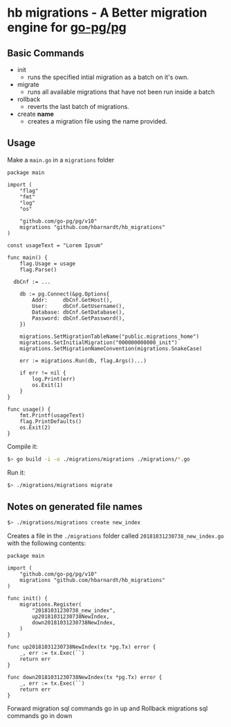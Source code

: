 # hb migrations - A Better migration engine for [go-pg/pg](https://github.com/go-pg/pg)

## Basic Commands
- init
  - runs the specified intial migration as a batch on it's own.
- migrate
  - runs all available migrations that have not been run inside a batch
- rollback 
  - reverts the last batch of migrations.
- create **name**
  - creates a migration file using the name provided.

## Usage
Make a `main.go` in a `migrations` folder

```golang
package main

import (
	"flag"
	"fmt"
	"log"
	"os"

	"github.com/go-pg/pg/v10"
	migrations "github.com/hbarnardt/hb_migrations"
)

const usageText = "Lorem Ipsum"

func main() {
	flag.Usage = usage
	flag.Parse()

  dbCnf := ...

	db := pg.Connect(&pg.Options{
		Addr:     dbCnf.GetHost(),
		User:     dbCnf.GetUsername(),
		Database: dbCnf.GetDatabase(),
		Password: dbCnf.GetPassword(),
	})

	migrations.SetMigrationTableName("public.migrations_home")
	migrations.SetInitialMigration("000000000000_init")
	migrations.SetMigrationNameConvention(migrations.SnakeCase)

	err := migrations.Run(db, flag.Args()...)

	if err != nil {
		log.Print(err)
		os.Exit(1)
	}
}

func usage() {
	fmt.Printf(usageText)
	flag.PrintDefaults()
	os.Exit(2)
}
```

Compile it:
```bash
$> go build -i -o ./migrations/migrations ./migrations/*.go
```

Run it:
```bash
$> ./migrations/migrations migrate
```

## Notes on generated file names
```bash
$> ./migrations/migrations create new_index
```
Creates a file in the `./migrations` folder called `20181031230738_new_index.go` with the following contents:

```golang
package main

import (
	"github.com/go-pg/pg/v10"
	migrations "github.com/hbarnardt/hb_migrations"
)

func init() {
	migrations.Register(
		"20181031230738_new_index",
		up20181031230738NewIndex,
		down20181031230738NewIndex,
	)
}

func up20181031230738NewIndex(tx *pg.Tx) error {
	_, err := tx.Exec(``)
	return err
}

func down20181031230738NewIndex(tx *pg.Tx) error {
	_, err := tx.Exec(``)
	return err
}
```

Forward migration sql commands go in up and Rollback migrations sql commands go in down

